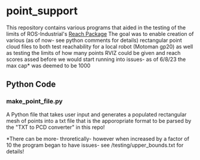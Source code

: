 # point_support

This repository contains various programs that aided in the testing of the limits of ROS-Industrial's [Reach Package](https://github.com/ros-industrial/reach_ros2) 
The goal was to enable creation of various (as of now- see python comments for details) rectangular point cloud files to both test reachability for a local robot (Motoman gp20) as well as testing the limits
of how many points RVIZ could be given and reach scores assed before we would start running into issues- as of 6/8/23 the max cap* was deemed to be 1000

## Python Code
### make_point_file.py
A Python file that takes user input and generates a populated rectangular mesh of points into a txt file that is the apporopriate format to be parsed by the "TXT to PCD converter" in this repo!


*There can be more- throretically- however when increased by a factor of 10 the program began to have issues- see /testing/upper_bounds.txt for details!
